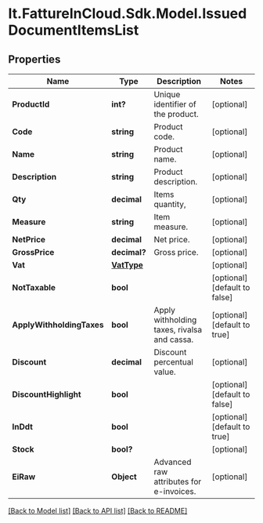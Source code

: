 # It.FattureInCloud.Sdk.Model.IssuedDocumentItemsList

## Properties

Name | Type | Description | Notes
------------ | ------------- | ------------- | -------------
**ProductId** | **int?** | Unique identifier of the product. | [optional] 
**Code** | **string** | Product code. | [optional] 
**Name** | **string** | Product name. | [optional] 
**Description** | **string** | Product description. | [optional] 
**Qty** | **decimal** | Items quantity, | [optional] 
**Measure** | **string** | Item measure. | [optional] 
**NetPrice** | **decimal** | Net price. | [optional] 
**GrossPrice** | **decimal?** | Gross price. | [optional] 
**Vat** | [**VatType**](VatType.md) |  | [optional] 
**NotTaxable** | **bool** |  | [optional] [default to false]
**ApplyWithholdingTaxes** | **bool** | Apply withholding taxes, rivalsa and cassa. | [optional] [default to true]
**Discount** | **decimal** | Discount percentual value. | [optional] 
**DiscountHighlight** | **bool** |  | [optional] [default to false]
**InDdt** | **bool** |  | [optional] [default to true]
**Stock** | **bool?** |  | [optional] 
**EiRaw** | **Object** | Advanced raw attributes for e-invoices. | [optional] 

[[Back to Model list]](../README.md#documentation-for-models) [[Back to API list]](../README.md#documentation-for-api-endpoints) [[Back to README]](../README.md)

